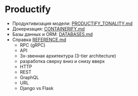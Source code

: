 # Productify

- Продуктивизация модели: [PRODUCTIFY_TONALITY.md](PRODUCTIFY_TONALITY.md)
- Докеризация: [CONTAINERIFY.md](CONTAINERIFY.md)
- Базы данных и ORM: [DATABASES.md](DATABASES.md)
- Справка [REFERENCE.md](REFERENCE.md)
    - RPC (gRPC)
    - API
    - 3х-звенная архитектура (3-tier architecture)
    - разработка сверху вниз и снизу вверх
    - HTTP
    - REST
    - GraphQL
    - URL
    - Django vs Flask
